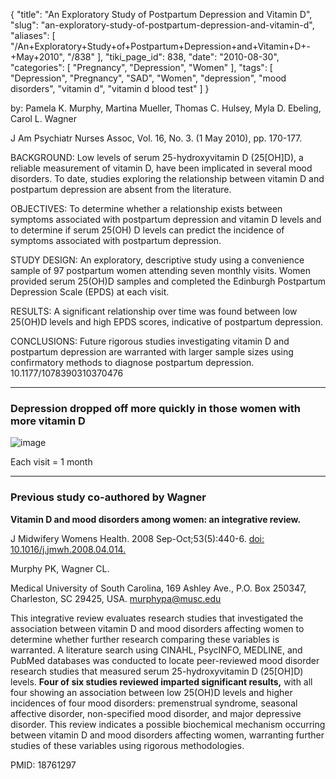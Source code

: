 {
    "title": "An Exploratory Study of Postpartum Depression and Vitamin D",
    "slug": "an-exploratory-study-of-postpartum-depression-and-vitamin-d",
    "aliases": [
        "/An+Exploratory+Study+of+Postpartum+Depression+and+Vitamin+D+-+May+2010",
        "/838"
    ],
    "tiki_page_id": 838,
    "date": "2010-08-30",
    "categories": [
        "Pregnancy",
        "Depression",
        "Women"
    ],
    "tags": [
        "Depression",
        "Pregnancy",
        "SAD",
        "Women",
        "depression",
        "mood disorders",
        "vitamin d",
        "vitamin d blood test"
    ]
}


by: Pamela K. Murphy, Martina Mueller, Thomas C. Hulsey, Myla D. Ebeling, Carol L. Wagner

J Am Psychiatr Nurses Assoc, Vol. 16, No. 3. (1 May 2010), pp. 170-177.

BACKGROUND: Low levels of serum 25-hydroxyvitamin D (25<span>[OH]</span>D), a reliable measurement of vitamin D, have been implicated in several mood disorders. To date, studies exploring the relationship between vitamin D and postpartum depression are absent from the literature. 

OBJECTIVES: To determine whether a relationship exists between symptoms associated with postpartum depression and vitamin D levels and to determine if serum 25(OH) D levels can predict the incidence of symptoms associated with postpartum depression. 

STUDY DESIGN: An exploratory, descriptive study using a convenience sample of 97 postpartum women attending seven monthly visits. Women provided serum 25(OH)D samples and completed the Edinburgh Postpartum Depression Scale (EPDS) at each visit. 

RESULTS: A significant relationship over time was found between low 25(OH)D levels and high EPDS scores, indicative of postpartum depression. 

CONCLUSIONS: Future rigorous studies investigating vitamin D and postpartum depression are warranted with larger sample sizes using confirmatory methods to diagnose postpartum depression. 10.1177/1078390310370476

---

### Depression dropped off more quickly in those women with more vitamin D

<img src="https://d1bk1kqxc0sym.cloudfront.net/attachments/jpeg/depression-vs-time-after-birth.jpg" alt="image">

Each visit = 1 month

---

### Previous study co-authored by Wagner

 **Vitamin D and mood disorders among women: an integrative review.** 

J Midwifery Womens Health. 2008 Sep-Oct;53(5):440-6. [doi: 10.1016/j.jmwh.2008.04.014.](https://doi.org/10.1016/j.jmwh.2008.04.014.)

Murphy PK, Wagner CL.

Medical University of South Carolina, 169 Ashley Ave., P.O. Box 250347, Charleston, SC 29425, USA. murphypa@musc.edu

This integrative review evaluates research studies that investigated the association between vitamin D and mood disorders affecting women to determine whether further research comparing these variables is warranted. A literature search using CINAHL, PsycINFO, MEDLINE, and PubMed databases was conducted to locate peer-reviewed mood disorder research studies that measured serum 25-hydroxyvitamin D (25<span>[OH]</span>D) levels.  **Four of six studies reviewed imparted significant results,**  with all four showing an association between low 25(OH)D levels and higher incidences of four mood disorders: premenstrual syndrome, seasonal affective disorder, non-specified mood disorder, and major depressive disorder. This review indicates a possible biochemical mechanism occurring between vitamin D and mood disorders affecting women, warranting further studies of these variables using rigorous methodologies.

PMID:    18761297